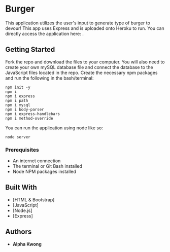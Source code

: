 # Burger

This application utilizes the user's input to generate type of burger to devour! This app uses Express and is uploaded onto Heroku to run. You can directly access the application here: .

## Getting Started

Fork the repo and download the files to your computer. You will also need to create your own mySQL database file and connect the database to the JavaScript files located in the repo. Create the necessary npm packages and run the following in the bash/terminal:

```
npm init -y
npm i
npm i express
npm i path
npm i mysql
npm i body-parser
npm i express-handlebars
npm i method-override
```

You can run the application using node like so:

    node server
    
### Prerequisites

- An internet connection
- The terminal or Git Bash installed
- Node NPM packages installed

## Built With

* [HTML & Bootstrap]
* [JavaScript]
* [Node.js]
* [Express]

## Authors

* **Alpha Kwong**
